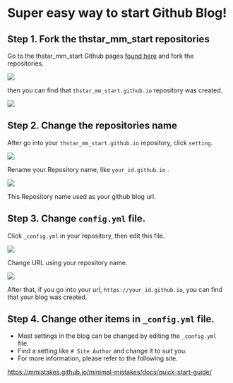 ﻿# Super easy way to start Github Blog!

## Step 1. Fork the thstar_mm_start repositories
Go to the thstar_mm_start Github pages [found here](https://github.com/THstar/thstar_mm_start.github.io) and fork the repositories.

![](https://www.dropbox.com/s/cypgd6ifw405e4s/thstar_mm_fork.png?dl=1)

then you can find that  `thstar_mm_start.github.io` repository was created.


![](https://www.dropbox.com/s/ss6yuryi93o05ej/check_fork.PNG?dl=1)


## Step 2. Change the repositories name

After go into your `thstar_mm_start.github.io` repository, click `setting`.

![](https://www.dropbox.com/s/v3b09b3cwcc7ofm/setting_repo.png?dl=1)

Rename your Repository name, like `your_id.github.io` .

![](https://www.dropbox.com/s/pdzretwwcuas1s7/rename.PNG?dl=1)

This Repository name used as your github blog url.

## Step 3. Change `config.yml` file.

Click `_config.yml` in your repository, then edit this file.

![](https://www.dropbox.com/s/dvlolvxwfa68j2j/modify_config.png?dl=1)

Change URL using your repository name.

![](https://www.dropbox.com/s/jmrejllyoqputqx/change_url.png?dl=1)

After that, if you go into your url, `https://your_id.github.io`, you can find that your blog was created.

## Step 4. Change other items in  `_config.yml` file.

* Most settings in the blog can be changed by editing the `_config.yml `file.
* Find a setting like `# Site Author` and change it to suit you.
* For more information, please refer to the following site.

https://mmistakes.github.io/minimal-mistakes/docs/quick-start-guide/


